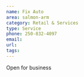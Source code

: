 ```yaml
---
name: Fix Auto
area: salmon-arm
category: Retail & Services
type: Service
phone: 250-832-4097
email: 
url: 
tags:
---
```


Open for business